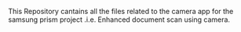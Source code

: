 This Repository cantains all the files related to the camera app for the samsung prism project .i.e. Enhanced document scan using camera.
